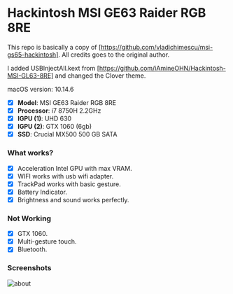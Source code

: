 # Hackintosh MSI GE63 Raider RGB 8RE

This repo is basically a copy of [https://github.com/vladichimescu/msi-gs65-hackintosh]. All credits goes to the original author.

I added USBInjectAll.kext from [https://github.com/iAmineOHN/Hackintosh-MSI-GL63-8RE] and changed the Clover theme.

macOS version: 10.14.6


- [x] <b>Model</b>: MSI GE63 Raider RGB 8RE
- [x] <b>Processor</b>: i7 8750H 2.2GHz
- [x] <b>IGPU (1)</b>: UHD 630
- [x] <b>IGPU (2)</b>: GTX 1060 (6gb)
- [x] <b>SSD</b>: Crucial MX500 500 GB SATA

### What works?

- [x] Acceleration Intel GPU with max VRAM.
- [x] WIFI works with usb wifi adapter.
- [x] TrackPad works with basic gesture.
- [x] Battery Indicator.
- [x] Brightness and sound works perfectly.

### Not Working

- [x] GTX 1060.
- [x] Multi-gesture touch.
- [x] Bluetooth.

### Screenshots

![about](https://zupimages.net/up/19/38/a123.jpg)

